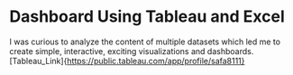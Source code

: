 
# Dashboard Using Tableau and Excel

I was curious to analyze the content of multiple datasets which led me to create simple, interactive, exciting visualizations and dashboards.
[Tableau_Link]{https://public.tableau.com/app/profile/safa8111}




